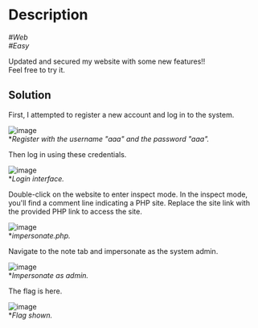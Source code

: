 # Description

_#Web_<br>
_#Easy_<br>

Updated and secured my website with some new features!!<br>
Feel free to try it.

## Solution

First, I attempted to register a new account and log in to the system.

![image](https://github.com/user-attachments/assets/43e8df93-28d1-4d16-85c4-f0c5ac8c43ab)<br>
**Register with the username "aaa" and the password "aaa".*

Then log in using these credentials.

![image](https://github.com/user-attachments/assets/6cea153d-b69c-4bff-9333-37dae2492a23)<br>
**Login interface.*

Double-click on the website to enter inspect mode. In the inspect mode, you'll find a comment line indicating a PHP site. Replace the site link with the provided PHP link to access the site.

![image](https://github.com/user-attachments/assets/15de936f-0df3-45d6-afe3-568ebb762614)<br>
**impersonate.php.*

Navigate to the note tab and impersonate as the system admin.

![image](https://github.com/user-attachments/assets/a5abf095-9e81-46fa-9bd7-e87e6713cd46)<br>
**Impersonate as admin.*

The flag is here.

![image](https://github.com/user-attachments/assets/9bca4231-13b8-4a17-8e19-e33f501d9273)<br>
**Flag shown.*
